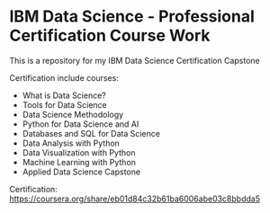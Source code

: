 # IBM Data Science - Professional Certification Course Work
This is a repository for my IBM Data Science Certification Capstone

Certification include courses: 

- What is Data Science?
- Tools for Data Science
- Data Science Methodology
- Python for Data Science and AI
- Databases and SQL for Data Science
- Data Analysis with Python
- Data Visualization with Python
- Machine Learning with Python
- Applied Data Science Capstone


Certification: https://coursera.org/share/eb01d84c32b61ba6006abe03c8bbdda5
